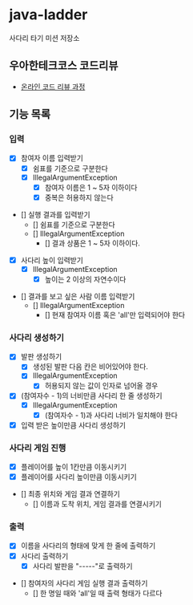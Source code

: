 # java-ladder

사다리 타기 미션 저장소

## 우아한테크코스 코드리뷰

- [온라인 코드 리뷰 과정](https://github.com/woowacourse/woowacourse-docs/blob/master/maincourse/README.md)

## 기능 목록

### 입력
- [x] 참여자 이름 입력받기
  - [x] 쉼표를 기준으로 구분한다
  - [x] IllegalArgumentException
    - [x] 참여자 이름은 1 ~ 5자 이하이다
    - [x] 중복은 허용하지 않는다
- [] 실행 결과를 입력받기
  - [] 쉼표를 기준으로 구분한다
  - [] IllegalArgumentException
    - [] 결과 상품은 1 ~ 5자 이하이다.
- [x] 사다리 높이 입력받기
  - [x] IllegalArgumentException
    - [x] 높이는 2 이상의 자연수이다
- [] 결과를 보고 싶은 사람 이름 입력받기
  - [] IllegalArgumentException
    - [] 현재 참여자 이름 혹은 'all'만 입력되어야 한다

### 사다리 생성하기

- [x] 발판 생성하기
  - [x] 생성된 발판 다음 칸은 비어있어야 한다.
  - [x] IllegalArgumentException
    - [x] 허용되지 않는 값이 인자로 넘어올 경우
- [x] (참여자수 - 1)의 너비만큼 사다리 한 줄 생성하기
  - [x] IllegalArgumentException
    - [x] (참여자수 - 1)과 사다리 너비가 일치해야 한다
- [x] 입력 받은 높이만큼 사다리 생성하기

### 사다리 게임 진행

- [x] 플레이어를 높이 1칸만큼 이동시키기
- [x] 플레이어를 사다리 높이만큼 이동시키기
- [] 최종 위치와 게임 결과 연결하기
  - [] 이름과 도착 위치, 게임 결과를 연결시키기

### 출력

- [x] 이름을 사다리의 형태에 맞게 한 줄에 출력하기
- [x] 사다리 출력하기
  - [x] 사다리 발판을 "-----"로 출력하기
- [] 참여자의 사다리 게임 실행 결과 출력하기
  - [] 한 명일 때와 'all'일 때 출력 형태가 다르다